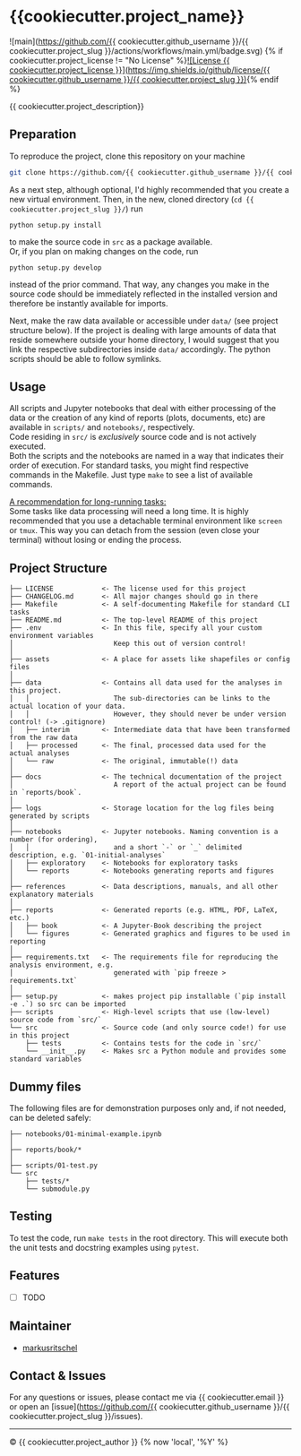 # {{cookiecutter.project_name}}

![main](https://github.com/{{ cookiecutter.github_username }}/{{ cookiecutter.project_slug }}/actions/workflows/main.yml/badge.svg)
{% if cookiecutter.project_license != "No License" %}[![License {{ cookiecutter.project_license }}](https://img.shields.io/github/license/{{ cookiecutter.github_username }}/{{ cookiecutter.project_slug }})](./LICENSE){% endif %}


{{ cookiecutter.project_description}}


## Preparation
To reproduce the project, clone this repository on your machine
```bash
git clone https://github.com/{{ cookiecutter.github_username }}/{{ cookiecutter.project_slug }}
```
As a next step, although optional, I'd highly recommended that you create a new virtual environment.
Then, in the new, cloned directory (`cd {{ cookiecutter.project_slug }}/`) run
```
python setup.py install
```
to make the source code in `src` as a package available.<br>
Or, if you plan on making changes on the code, run
```
python setup.py develop
```
instead of the prior command. That way, any changes you make in the source code should be immediately reflected in the installed version and therefore be instantly available for imports.

Next, make the raw data available or accessible under `data/` (see project structure below).
If the project is dealing with large amounts of data that reside somewhere outside your home directory,
I would suggest that you link the respective subdirectories inside `data/` accordingly.
The python scripts should be able to follow symlinks.

<!-- If all is set up, you can run `make test_structure` to perform some tests before starting running the scripts or Jupyter notebooks in the respective directories. -->


## Usage
All scripts and Jupyter notebooks that deal with either processing of the data or the creation of any kind of reports (plots, documents, etc) are available in `scripts/` and `notebooks/`, respectively.<br>
Code residing in `src/` is _exclusively_ source code and is not actively executed.<br>
Both the scripts and the notebooks are named in a way that indicates their order of execution.
For standard tasks, you might find respective commands in the Makefile. Just type `make` to see a list of available commands.

<u>A recommendation for long-running tasks:</u><br>
Some tasks like data processing will need a long time. 
It is highly recommended that you use a detachable terminal environment like `screen` or `tmux`.
This way you can detach from the session (even close your terminal) without losing or ending the process.

## Project Structure

    ├── LICENSE            <- The license used for this project
    ├── CHANGELOG.md       <- All major changes should go in there
    ├── Makefile           <- A self-documenting Makefile for standard CLI tasks
    ├── README.md          <- The top-level README of this project
    ├── .env               <- In this file, specify all your custom environment variables
    │                         Keep this out of version control!
    │
    ├── assets             <- A place for assets like shapefiles or config files
    │
    ├── data               <- Contains all data used for the analyses in this project.
    │   │                     The sub-directories can be links to the actual location of your data.
    │   │                     However, they should never be under version control! (-> .gitignore)
    │   ├── interim        <- Intermediate data that have been transformed from the raw data
    │   ├── processed      <- The final, processed data used for the actual analyses
    │   └── raw            <- The original, immutable(!) data
    │
    ├── docs               <- The technical documentation of the project
    │                         A report of the actual project can be found in `reports/book`.
    │
    ├── logs               <- Storage location for the log files being generated by scripts
    │
    ├── notebooks          <- Jupyter notebooks. Naming convention is a number (for ordering),
    │   │                     and a short `-` or `_` delimited description, e.g. `01-initial-analyses`
    │   ├── exploratory    <- Notebooks for exploratory tasks
    │   └── reports        <- Notebooks generating reports and figures
    │
    ├── references         <- Data descriptions, manuals, and all other explanatory materials
    │
    ├── reports            <- Generated reports (e.g. HTML, PDF, LaTeX, etc.)
    │   ├── book           <- A Jupyter-Book describing the project
    │   └── figures        <- Generated graphics and figures to be used in reporting
    │
    ├── requirements.txt   <- The requirements file for reproducing the analysis environment, e.g.
    │                         generated with `pip freeze > requirements.txt`
    │
    ├── setup.py           <- makes project pip installable (`pip install -e .`) so src can be imported
    ├── scripts            <- High-level scripts that use (low-level) source code from `src/`
    └── src                <- Source code (and only source code!) for use in this project
        ├── tests          <- Contains tests for the code in `src/`
        └── __init__.py    <- Makes src a Python module and provides some standard variables


## Dummy files
The following files are for demonstration purposes only and, if not needed, can be deleted safely:

    ├── notebooks/01-minimal-example.ipynb
    │
    ├── reports/book/*
    │
    ├── scripts/01-test.py
    └── src
        ├── tests/*
        └── submodule.py


## Testing
To test the code, run `make tests` in the root directory.
This will execute both the unit tests and docstring examples using `pytest`.

<!-- Run `make coverage` to generate a test coverage report and `make lint` to check code style consistency. -->


## Features
* [ ] TODO


## Maintainer
- [markusritschel](https://github.com/markusritschel)


## Contact & Issues
For any questions or issues, please contact me via {{ cookiecutter.email }} or open an [issue](https://github.com/{{ cookiecutter.github_username }}/{{ cookiecutter.project_slug }}/issues).


---
&copy; {{ cookiecutter.project_author }} {% now 'local', '%Y' %}
